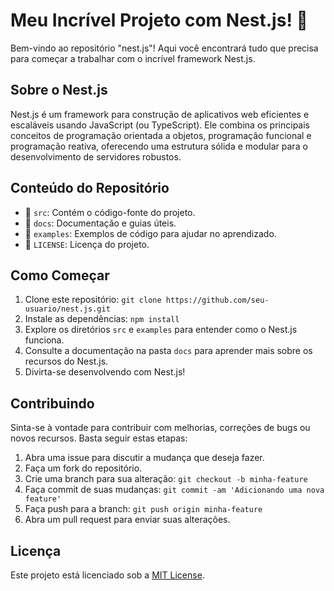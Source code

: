 # Meu Incrível Projeto com Nest.js! 🚀

Bem-vindo ao repositório "nest.js"! Aqui você encontrará tudo que precisa para começar a trabalhar com o incrível framework Nest.js.

## Sobre o Nest.js

Nest.js é um framework para construção de aplicativos web eficientes e escaláveis usando JavaScript (ou TypeScript). Ele combina os principais conceitos de programação orientada a objetos, programação funcional e programação reativa, oferecendo uma estrutura sólida e modular para o desenvolvimento de servidores robustos.

## Conteúdo do Repositório

- 📁 `src`: Contém o código-fonte do projeto.
- 📁 `docs`: Documentação e guias úteis.
- 📁 `examples`: Exemplos de código para ajudar no aprendizado.
- 📄 `LICENSE`: Licença do projeto.

## Como Começar

1. Clone este repositório: `git clone https://github.com/seu-usuario/nest.js.git`
2. Instale as dependências: `npm install`
3. Explore os diretórios `src` e `examples` para entender como o Nest.js funciona.
4. Consulte a documentação na pasta `docs` para aprender mais sobre os recursos do Nest.js.
5. Divirta-se desenvolvendo com Nest.js!

## Contribuindo

Sinta-se à vontade para contribuir com melhorias, correções de bugs ou novos recursos. Basta seguir estas etapas:

1. Abra uma issue para discutir a mudança que deseja fazer.
2. Faça um fork do repositório.
3. Crie uma branch para sua alteração: `git checkout -b minha-feature`
4. Faça commit de suas mudanças: `git commit -am 'Adicionando uma nova feature'`
5. Faça push para a branch: `git push origin minha-feature`
6. Abra um pull request para enviar suas alterações.

## Licença

Este projeto está licenciado sob a [MIT License](LICENSE).
